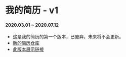 # 我的简历 - v1

#### 2020.03.01 ~ 2020.07.12
- 这是我的简历的第一个版本，已废弃，未来将不会更新。
- [新的简历仓库](https://github.com/lemonoink/MyResume)
- [此版本展示链接](https://lemonoink.github.io/MyResumeOld-v1/)

<!-- ~~[点击查看](https://resume.haotian.pub)~~ -->
